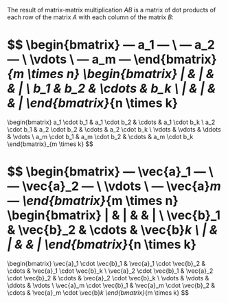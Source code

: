 The result of matrix-matrix multiplication $AB$ is a matrix of dot products of each row of the matrix $A$ with each column of the matrix $B$:

$$
\begin{bmatrix}
    — a_1 — \\
    — a_2 — \\
    \vdots  \\
    — a_m —
\end{bmatrix}_{m \times n}
\begin{bmatrix}
     |   &   |   &          &   |  \\
    b_1  &  b_2  &  \cdots  &  b_k \\
     |   &   |   &          &   |
\end{bmatrix}_{n \times k}
=
\begin{bmatrix}
    a_1 \cdot b_1  &  a_1 \cdot b_2  &  \cdots  &  a_1 \cdot b_k \\
    a_2 \cdot b_1  &  a_2 \cdot b_2  &  \cdots  &  a_2 \cdot b_k \\
    \vdots         &  \vdots         &  \ddots  &  \vdots        \\
    a_m \cdot b_1  &  a_m \cdot b_2  &  \cdots  &  a_m \cdot b_k
\end{bmatrix}_{m \times k}
$$

$$
\begin{bmatrix}
    — \vec{a}_1 — \\
    — \vec{a}_2 — \\
    \vdots        \\
    — \vec{a}_m —
\end{bmatrix}_{m \times n}
\begin{bmatrix}
           |   &         |   &          &         |  \\
    \vec{b}_1  &  \vec{b}_2  &  \cdots  &  \vec{b}_k \\
           |   &         |   &          &         |
\end{bmatrix}_{n \times k}
=
\begin{bmatrix}
    \vec{a}_1 \cdot \vec{b}_1  &  \vec{a}_1 \cdot \vec{b}_2  &  \cdots  &  \vec{a}_1 \cdot \vec{b}_k \\
    \vec{a}_2 \cdot \vec{b}_1  &  \vec{a}_2 \cdot \vec{b}_2  &  \cdots  &  \vec{a}_2 \cdot \vec{b}_k \\
    \vdots                     &  \vdots                     &  \ddots  &  \vdots                    \\
    \vec{a}_m \cdot \vec{b}_1  &  \vec{a}_m \cdot \vec{b}_2  &  \cdots  &  \vec{a}_m \cdot \vec{b}_k
\end{bmatrix}_{m \times k}
$$
